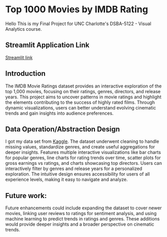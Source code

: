 # Top 1000 Movies by IMDB Rating
Hello This is my Final Project for UNC Charlotte's DSBA-5122 - Visual Analytics course.
## Streamlit Application Link
[Streamlit link](https://amrutha-varshini-final-va-app.streamlit.app/)
## Introduction
The IMDB Movie Ratings dataset provides an interactive exploration of the top 1,000 movies, focusing on their ratings, genres, directors, and release years. This project aims to uncover patterns in movie ratings and highlight the elements contributing to the success of highly rated films. Through dynamic visualizations, users can better understand evolving cinematic trends and gain insights into audience preferences.
## Data Operation/Abstraction Design
I got my data set from [Kaggle](https://www.kaggle.com/datasets/harshitshankhdhar/imdb-dataset-of-top-1000-movies-and-tv-shows). The dataset underwent cleaning to handle missing values, standardize genres, and create useful aggregations for deeper insights. Features multiple interactive visualizations like bar charts for popular genres, line charts for rating trends over time, scatter plots for gross earnings vs ratings, and charts showcasing top directors. Users can interactively filter by genres and release years for a personalized exploration. 
The intuitive design ensures accessibility for users of all experience levels, making it easy to navigate and analyze.
## Future work:
Future enhancements could include expanding the dataset to cover newer movies, linking user reviews to ratings for sentiment analysis, and using machine learning to predict trends in ratings and genres. These additions would provide deeper insights and a broader perspective on cinematic trends.
